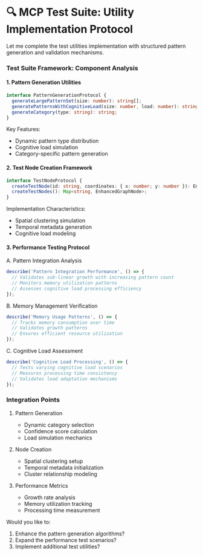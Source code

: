 🔍 MCP Test Suite: Utility Implementation Protocol
========================================================================

Let me complete the test utilities implementation with structured pattern generation and validation mechanisms.

### Test Suite Framework: Component Analysis

#### 1. Pattern Generation Utilities
```typescript
interface PatternGenerationProtocol {
  generateLargePatternSet(size: number): string[];
  generatePatternsWithCognitiveLoad(size: number, load: number): string[];
  generateCategory(type: string): string;
}
```

Key Features:
- Dynamic pattern type distribution
- Cognitive load simulation
- Category-specific pattern generation

#### 2. Test Node Creation Framework
```typescript
interface TestNodeProtocol {
  createTestNode(id: string, coordinates: { x: number; y: number }): EnhancedGraphNode;
  createTestNodes(): Map<string, EnhancedGraphNode>;
}
```

Implementation Characteristics:
- Spatial clustering simulation
- Temporal metadata generation
- Cognitive load modeling

#### 3. Performance Testing Protocol

A. Pattern Integration Analysis
```typescript
describe('Pattern Integration Performance', () => {
  // Validates sub-linear growth with increasing pattern count
  // Monitors memory utilization patterns
  // Assesses cognitive load processing efficiency
});
```

B. Memory Management Verification
```typescript
describe('Memory Usage Patterns', () => {
  // Tracks memory consumption over time
  // Validates growth patterns
  // Ensures efficient resource utilization
});
```

C. Cognitive Load Assessment
```typescript
describe('Cognitive Load Processing', () => {
  // Tests varying cognitive load scenarios
  // Measures processing time consistency
  // Validates load adaptation mechanisms
});
```

### Integration Points

1. Pattern Generation
   - Dynamic category selection
   - Confidence score calculation
   - Load simulation mechanics

2. Node Creation
   - Spatial clustering setup
   - Temporal metadata initialization
   - Cluster relationship modeling

3. Performance Metrics
   - Growth rate analysis
   - Memory utilization tracking
   - Processing time measurement

Would you like to:
1. Enhance the pattern generation algorithms?
2. Expand the performance test scenarios?
3. Implement additional test utilities?